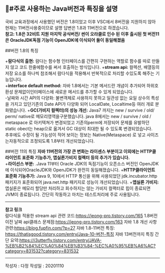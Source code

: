 
🎯#주로 사용하는 Java버전과 특징을 설명  
---
국비 교육과정에서 사용했던 버전은 1.8이었고 이후 VSC에서 8버전을 지원하지 않아 현재는 11버전사용중이므로 설명 답변은 1.8과 11버전으로 하겠습니다.  
__참고: 1.8은 32비트 지원 마지막 공식버전/ 썬이 오라클로 인수 된 이후 출시된 첫 버전11은 OracleJDK독점 기능이 OpenJDK에 이식되어 둘이 동일해졌음__  


##버전 1.8의 특징  

+__람다식의 출현:__ 람다는 함수형 인터페이스를 간편히 구현하는 역할로 함수를 따로 만들지 않고 코드 한줄에함수를 써서 호출하는 방식입니다. 
+__stream api:__  컬렉션,  배열등의 저장 요소를 하나씩 참조해서 람다식을 적용해서 반복적으로 처리할 수있도록 해주는 기능입니다.  
+__interface default method:__  자바 1.8에서는 기본 메서드란 개념이 추가되어 하위호환성 문제없이인터페이스에 새로운 메서드를 추가할 수 있게 되었습니다.  
-날짜와 시간 API의 다양화:  불변객체로 사용하지 못하고 일관성 없는 요일 상수의 특성을 가지고 있던기존의 Date API가 다양화 되어 LocalDate, Localtime등 여러 개로 분화됐습니다. 
+__GC(가비지 컬렉터)의 성능 개선:__   Java7  까지는  new / survive / old/ perm/ native로 메모리영역을구분했습니다. 
java 8에서는 new / survive / old / metaspace 로 아키텍쳐가 변경되었고 기존의perm에 저장되어 문제를 유발하던 static obect는 heap으로 옮겨서 GC 대상이 최대한 될 수 있도록 변경되었습니다.   
추후에도 수정이 될 가능성이 적어 보이는 정보는 Native(Metaspace) 로 넣고 사이즈는자동적으로 조정되도록 1.8부터 개선되었습니다.  


##버전 11의 특징
__자바 11버전의 가장 큰 변화는 라이센스 부분이고 이외에는 HTTP클라이언트 표준화 기능추가,  앱실론가비지 컬렉터 등의 추가가 있습니다.__  
+__라이선스 부분:__ .Java 11부터 Oracle JDK의 독점기능이 오픈소스 버전인 OpenJDK에 이식되어OracleJDK와 OpenJDK가 완전히 동일해졌습니다.
+__HTTP클라이언트 표준화 기능추가:__  Java 9, 10에서 HTTP  통신을 위해 사용되었던  jdk.incubator.http패키지가 표준화되어 java.net.http 패키지로 성능이 개선되었습니다. 
+__앱실론 가비지:__ 앱실론은 메모리 할당만 처리하고 회수하지는 않는 가비지 컬랙터로 힙이 종료되면 JVM이 종료됩니다. 간단히 작동하고 마치는 테스트처리에 주로 사용됩니다.

---
**참고 링크**  
람다식을 적용한 stream api 관련 코드:https://jeong-pro.tistory.com/165
1.8버전 이전 날짜 api클래스 문제점:https://jeong-pro.tistory.com/163
자바 1.8 개선 사항 관련:https://blog.fupfin.com/?p=27
자바 1.8\-11버전 특징: https://thatisgood.tistory.com/entry/Java-10-버전-특징
자바 13버전까지 특징 간단 요약:https://i3utterfly.tistory.com/entry/JAVA-%EB%B2%84%EC%A0%84%EB%B3%84-%EC%A0%95%EB%A6%AC?category=831532?category=831532

---
작성자 : 다정
작성일 : 20201110